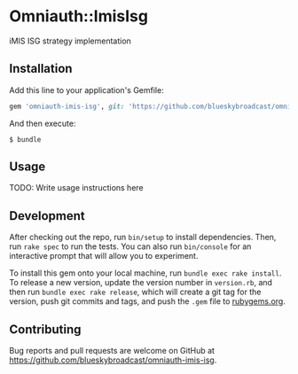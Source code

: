 # Omniauth::ImisIsg

iMIS ISG strategy implementation

## Installation

Add this line to your application's Gemfile:

```ruby
gem 'omniauth-imis-isg', git: 'https://github.com/blueskybroadcast/omniauth-imis-isg.git'
```

And then execute:

    $ bundle

## Usage

TODO: Write usage instructions here

## Development

After checking out the repo, run `bin/setup` to install dependencies. Then, run `rake spec` to run the tests. You can also run `bin/console` for an interactive prompt that will allow you to experiment.

To install this gem onto your local machine, run `bundle exec rake install`. To release a new version, update the version number in `version.rb`, and then run `bundle exec rake release`, which will create a git tag for the version, push git commits and tags, and push the `.gem` file to [rubygems.org](https://rubygems.org).

## Contributing

Bug reports and pull requests are welcome on GitHub at https://github.com/blueskybroadcast/omniauth-imis-isg.
